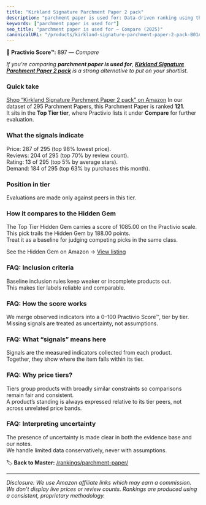 ```yaml
---
title: "Kirkland Signature Parchment Paper 2 pack"
description: "parchment paper is used for: Data-driven ranking using the Practivio Score™. Positioned by quality, value, demand, findability, momentum."
keywords: ["parchment paper is used for"]
seo_title: "parchment paper is used for — Compare (2025)"
canonicalURL: "/products/kirkland-signature-parchment-paper-2-pack-B01ACK6AC4/"
---
```


**🛒 Practivio Score™:** 897 — _Compare_


*If you're comparing **parchment paper is used for**, **[Kirkland Signature Parchment Paper 2 pack](https://www.amazon.com/dp/B01ACK6AC4?tag=practivio-20)** is a strong alternative to put on your shortlist.*
### Quick take
[Shop “Kirkland Signature Parchment Paper 2 pack” on Amazon](https://www.amazon.com/dp/B01ACK6AC4?tag=practivio-20)
In our dataset of 295 Parchment Papers, this Parchment Paper is ranked **121**.  
It sits in the **Top Tier tier**, where Practivio lists it under **Compare** for further evaluation.

### What the signals indicate
Price: 287 of 295 (top 98% lowest price).  
Reviews: 204 of 295 (top 70% by review count).  
Rating: 13 of 295 (top 5% by average stars).  
Demand: 184 of 295 (top 63% by purchases this month).

### Position in tier
Evaluations are made only against peers in this tier.

### How it compares to the Hidden Gem
The Top Tier Hidden Gem carries a score of 1085.00 on the Practivio scale.  
This pick trails the Hidden Gem by 188.00 points.  
Treat it as a baseline for judging competing picks in the same class.  

See the Hidden Gem on Amazon → [View listing](https://www.amazon.com/dp/B07SYB2BFW?tag=practivio-20)

### FAQ: Inclusion criteria
Baseline inclusion rules keep weaker or incomplete products out.  
This makes tier labels reliable and comparable.

### FAQ: How the score works
We merge observed indicators into a 0–100 Practivio Score™, tier by tier.  
Missing signals are treated as uncertainty, not assumptions.

### FAQ: What “signals” means here
Signals are the measured indicators collected from each product.  
Together, they show where the item falls within its tier.

### FAQ: Why price tiers?
Tiers group products with broadly similar constraints so comparisons remain fair and consistent.  
A product’s standing is always expressed relative to its tier peers, not across unrelated price bands.

### FAQ: Interpreting uncertainty
The presence of uncertainty is made clear in both the evidence base and our notes.  
We handle limited data conservatively, never with assumptions.

<!-- Missing template for Compare/CompareWithinPriceClass -->


🏷️ **Back to Master:** [/rankings/parchment-paper/](/rankings/parchment-paper/)

---
_Disclosure: We use Amazon affiliate links which may earn a commission. We don’t display live prices or review counts. Rankings are produced using a consistent, proprietary methodology._
